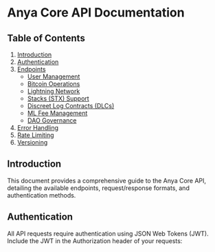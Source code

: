 # Anya Core API Documentation

## Table of Contents
1. [Introduction](#introduction)
2. [Authentication](#authentication)
3. [Endpoints](#endpoints)
    - [User Management](#user-management)
    - [Bitcoin Operations](#bitcoin-operations)
    - [Lightning Network](#lightning-network)
    - [Stacks (STX) Support](#stacks-stx-support)
    - [Discreet Log Contracts (DLCs)](#discreet-log-contracts-dlcs)
    - [ML Fee Management](#ml-fee-management)
    - [DAO Governance](#dao-governance)
4. [Error Handling](#error-handling)
5. [Rate Limiting](#rate-limiting)
6. [Versioning](#versioning)

## Introduction
This document provides a comprehensive guide to the Anya Core API, detailing the available endpoints, request/response formats, and authentication methods.

## Authentication
All API requests require authentication using JSON Web Tokens (JWT). Include the JWT in the Authorization header of your requests:
